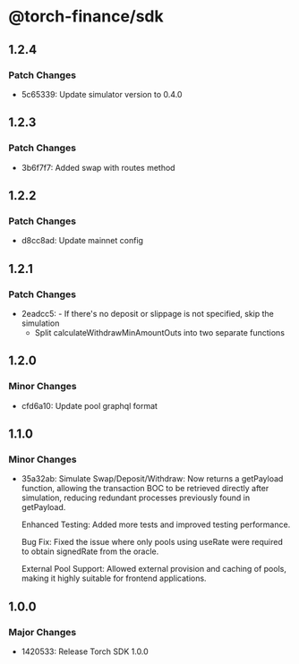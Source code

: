 # @torch-finance/sdk

## 1.2.4

### Patch Changes

- 5c65339: Update simulator version to 0.4.0

## 1.2.3

### Patch Changes

- 3b6f7f7: Added swap with routes method

## 1.2.2

### Patch Changes

- d8cc8ad: Update mainnet config

## 1.2.1

### Patch Changes

- 2eadcc5: - If there's no deposit or slippage is not specified, skip the simulation
  - Split calculateWithdrawMinAmountOuts into two separate functions

## 1.2.0

### Minor Changes

- cfd6a10: Update pool graphql format

## 1.1.0

### Minor Changes

- 35a32ab: Simulate Swap/Deposit/Withdraw: Now returns a getPayload function, allowing the transaction BOC to be retrieved directly after simulation, reducing redundant processes previously found in getPayload.

  Enhanced Testing: Added more tests and improved testing performance.

  Bug Fix: Fixed the issue where only pools using useRate were required to obtain signedRate from the oracle.

  External Pool Support: Allowed external provision and caching of pools, making it highly suitable for frontend applications.

## 1.0.0

### Major Changes

- 1420533: Release Torch SDK 1.0.0
